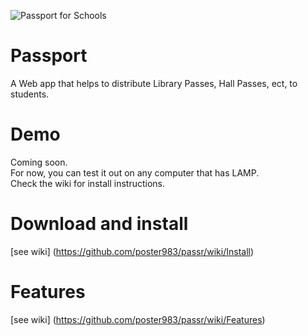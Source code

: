 ![Passport for Schools](https://github.com/poster983/passport/blob/gh-pages/images/PassportHeader.png)




# Passport
A Web app that helps to distribute Library Passes, Hall Passes, ect,  to students.

# Demo
Coming soon.  
For now, you can test it out  on any computer that has LAMP.    
Check the wiki for install instructions.

# Download and install  
[see wiki] (https://github.com/poster983/passr/wiki/Install)

# Features  
[see wiki] (https://github.com/poster983/passr/wiki/Features)


